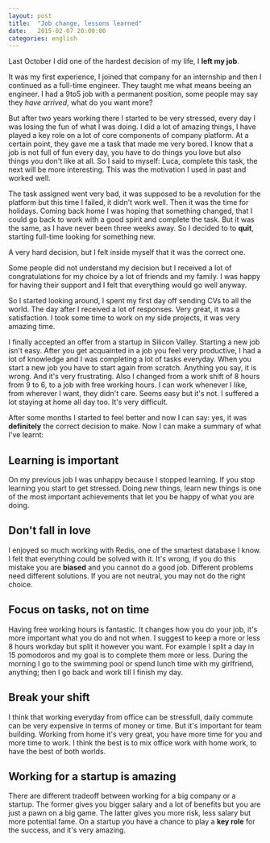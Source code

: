 ```yaml
---
layout: post
title:  "Job change, lessons learned"
date:   2015-02-07 20:00:00
categories: english
---
```

Last October I did one of the hardest decision of my life, I __left my job__.

It was my first experience, I joined that company for an internship and then I continued as a full-time engineer. They taught me what means beeing an engineer. I had a 9to5 job with a permanent position, some people may say they _have arrived_, what do you want more?

But after two years working there I started to be very stressed, every day I was losing the fun of what I was doing. I did a lot of amazing things, I have played a key role on a lot of core components of company platform. At a certain point, they gave me a task that made me very bored. I know that a job is not full of fun every day, you have to do things you love but also things you don't like at all. So I said to myself: Luca, complete this task, the next will be more interesting. This was the motivation I used in past and worked well.

The task assigned went very bad, it was supposed to be a revolution for the platform but this time I failed, it didn't work well. Then it was the time for holidays. Coming back home I was hoping that something changed, that I could go back to work with a good spirit and complete the task. But it was the same, as I have never been three weeks away. So I decided to  to __quit__, starting full-time looking for something new.

A very hard decision, but I felt inside myself that it was the correct one.

Some people did not understand my decision but I received a lot of congratulations for my choice by a lot of friends and my family. I was happy for having their support and I felt that everything would go well anyway.

So I started looking around, I spent my first day off sending CVs to all the world. The day after I received a lot of responses. Very great, it was a satisfaction. I took some time to work on my side projects, it was very amazing time.

I finally accepted an offer from a startup in Silicon Valley. Starting a new job isn't easy. After you get acquainted in a job you feel very productive, I had a lot of knowledge and I was completing a lot of tasks everyday. When you start a new job you have to start again from scratch. Anything you say, it is wrong. And it's very frustrating. Also I changed from a work shift of 8 hours from 9 to 6, to a job with free working hours. I can work whenever I like, from wherever I want, they didn't care. Seems easy but it's not. I suffered a lot staying at home all day too. It's very difficult.

After some months I started to feel better and now I can say: yes, it was __definitely__ the correct decision to make. Now I can make a summary of what I've learnt:

## Learning is important

On my previous job I was unhappy because I stopped learning. If you stop learning you start to get stressed. Doing new things, learn new things is one of the most important achievements that let you be happy of what you are doing. 

## Don't fall in love

I enjoyed so much working with Redis, one of the smartest database I know. I felt that everything could be solved with it.
It's wrong, if you do this mistake you are __biased__ and you cannot do a good job. Different problems need different solutions. If you are not neutral, you may not do the right choice.

## Focus on tasks, not on time

Having free working hours is fantastic. It changes how you do your job, it's more important what you do and not when. I suggest to keep a more or less 8 hours workday but split it however you want. For example I split a day in 15 pomodoros and my goal is to complete them more or less. During the morning I go to the swimming pool or spend lunch time with my girlfriend, anything; then I go back and work till I finish my day.

## Break your shift

I think that working everyday from office can be stressfull, daily commute can be very expensive in terms of money or time. But it's important for team building. Working from home it's very great, you have more time for you and more time to work. I think the best is to mix office work with home work, to have the best of both worlds.

## Working for a startup is amazing

There are different tradeoff between working for a big company or a startup. The former gives you bigger salary and a lot of benefits but you are just a pawn on a big game. The latter gives you more risk, less salary but more potential fame. On a startup you have a chance to play a __key role__ for the success, and it's very amazing.
